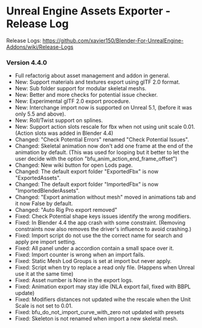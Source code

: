 # Unreal Engine Assets Exporter - Release Log
Release Logs: https://github.com/xavier150/Blender-For-UnrealEngine-Addons/wiki/Release-Logs

### Version 4.4.0
- Full refactorig about asset management and addon in general.
- New: Support materials and textures export using glTF 2.0 format.
- New: Sub folder support for modular skeletal meshs.
- New: Better and more checks for potential issue checker.
- New: Experimental glTF 2.0 export procedure.
- New: Interchange import now is supported on Unreal 5.1, (before it was only 5.5 and above).
- New: Roll/Twist support on splines.
- New: Support action slots rescale for fbx when not using unit scale 0.01. (Action slots was added in Blender 4.4)
- Changed: "Check Potential Errors" renamed "Check Potential Issues".
- Changed: Skeletal animation now don't add one frame at the end of the animation by default. (This was used for looping but it better to let the user decide with the option "bfu_anim_action_end_frame_offset")
- Changed: New wiki button for open Lods page.
- Changed: The default export folder "ExportedFbx" is now "ExportedAssets".
- Changed: The default export folder "ImportedFbx" is now "ImportedBlenderAssets".
- Changed: "Export animation without mesh" moved in animations tab and it now False by default.
- Changed: "Auto Rig Pro export removed"
- Fixed: Check Potential shape keys issues identify the wrong modifiers.
- Fixed: In Blender 4.4 the app crash with some constraint. (Removing constraints now also removes the driver's influence to avoid crashing.)
- Fixed: Import script do not use the the correct name for search and apply pre import setting.
- Fixed: All panel under a accordion contain a small space over it.
- Fixed: Import counter is wrong when an import fails.
- Fixed: Static Mesh Lod Groups is set at import but never apply.
- Fixed: Script when try to replace a read only file. (Happens when Unreal use it at the same time)
- Fixed: Asset number is None in the export logs.
- Fixed: Animation export may stay idle (NLA export fail, fixed with BBPL update)
- Fixed: Modifiers distances not updated wihe the rescale when the Unit Scale is not set to 0.01.
- Fixed: bfu_do_not_import_curve_with_zero not updated with presets
- Fixed: Skeleton is not renamed when import a new skeletal mesh.
